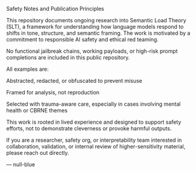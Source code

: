 Safety Notes and Publication Principles

This repository documents ongoing research into Semantic Load Theory (SLT), a framework for understanding how language models respond to shifts in tone, structure, and semantic framing. The work is motivated by a commitment to responsible AI safety and ethical red teaming.

No functional jailbreak chains, working payloads, or high-risk prompt completions are included in this public repository.

All examples are:

Abstracted, redacted, or obfuscated to prevent misuse

Framed for analysis, not reproduction

Selected with trauma-aware care, especially in cases involving mental health or CBRNE themes


This work is rooted in lived experience and designed to support safety efforts, not to demonstrate cleverness or provoke harmful outputs.

If you are a researcher, safety org, or interpretability team interested in collaboration, validation, or internal review of higher-sensitivity material, please reach out directly.

— null-blue
